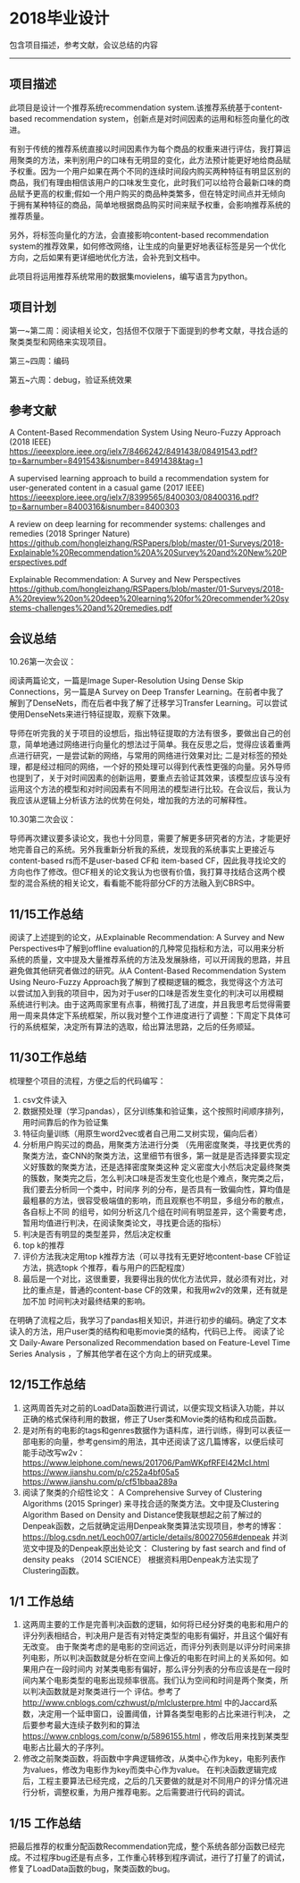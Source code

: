 # 2018毕业设计

包含项目描述，参考文献，会议总结的内容

---

## 项目描述

此项目是设计一个推荐系统recommendation system.该推荐系统基于content-based recommendation system，创新点是对时间因素的运用和标签向量化的改进。

有别于传统的推荐系统直接以时间因素作为每个商品的权重来进行评估，我打算运用聚类的方法，来判别用户的口味有无明显的变化，此方法预计能更好地给商品赋予权重。因为一个用户如果在两个不同的连续时间段内购买两种特征有明显区别的商品，我们有理由相信该用户的口味发生变化，此时我们可以给符合最新口味的商品赋予更高的权重;假如一个用户购买的商品种类繁多，但在特定时间点并无倾向于拥有某种特征的商品，简单地根据商品购买时间来赋予权重，会影响推荐系统的推荐质量。

另外，将标签向量化的方法，会直接影响content-based recommendation system的推荐效果，如何修改网络，让生成的向量更好地表征标签是另一个优化方向，之后如果有更详细地优化方法，会补充到文档中。

此项目将运用推荐系统常用的数据集movielens，编写语言为python。

## 项目计划

第一~第二周：阅读相关论文，包括但不仅限于下面提到的参考文献，寻找合适的聚类类型和网络来实现项目。

第三~四周：编码

第五~六周：debug，验证系统效果

## 参考文献

A Content-Based Recommendation System Using Neuro-Fuzzy Approach (2018 IEEE)
https://ieeexplore.ieee.org/ielx7/8466242/8491438/08491543.pdf?tp=&arnumber=8491543&isnumber=8491438&tag=1

A supervised learning approach to build a recommendation system for user-generated content in a casual game (2017 IEEE)
https://ieeexplore.ieee.org/ielx7/8399565/8400303/08400316.pdf?tp=&arnumber=8400316&isnumber=8400303

A review on deep learning for recommender systems: challenges and remedies (2018 Springer Nature)
https://github.com/hongleizhang/RSPapers/blob/master/01-Surveys/2018-Explainable%20Recommendation%20A%20Survey%20and%20New%20Perspectives.pdf

Explainable Recommendation: A Survey and New Perspectives
https://github.com/hongleizhang/RSPapers/blob/master/01-Surveys/2018-A%20review%20on%20deep%20learning%20for%20recommender%20systems-challenges%20and%20remedies.pdf

## 会议总结

10.26第一次会议：

阅读两篇论文，一篇是Image Super-Resolution Using Dense Skip Connections，另一篇是A Survey on Deep Transfer Learning。在前者中我了解到了DenseNets，而在后者中我了解了迁移学习Transfer Learning。可以尝试使用DenseNets来进行特征提取，观察下效果。

导师在听完我的关于项目的设想后，指出特征提取的方法有很多，要做出自己的创意，简单地通过网络进行向量化的想法过于简单。我在反思之后，觉得应该着重两点进行研究，一是尝试新的网络，与常用的网络进行效果对比; 二是对标签的预处理，都是经过相同的网络，一个好的预处理可以得到代表性更强的向量。另外导师也提到了，关于对时间因素的创新运用，要重点去验证其效果，该模型应该与没有运用这个方法的模型和对时间因素有不同用法的模型进行比较。在会议后，我认为我应该从逻辑上分析该方法的优势在何处，增加我的方法的可解释性。


10.30第二次会议：

导师再次建议要多读论文，我也十分同意，需要了解更多研究者的方法，才能更好地完善自己的系统。另外我重新分析我的系统，发现我的系统事实上更接近与content-based rs而不是user-based CF和 item-based CF，因此我寻找论文的方向也作了修改。但CF相关的论文我认为也很有价值，我打算寻找结合这两个模型的混合系统的相关论文，看看能不能将部分CF的方法融入到CBRS中。

## 11/15工作总结
阅读了上述提到的论文，从Explainable Recommendation: A Survey and New Perspectives中了解到offline evaluation的几种常见指标和方法，可以用来分析系统的质量，文中提及大量推荐系统的方法及发展脉络，可以开阔我的思路，并且避免做其他研究者做过的研究。从A Content-Based Recommendation System Using Neuro-Fuzzy Approach我了解到了模糊逻辑的概念，我觉得这个方法可以尝试加入到我的项目中，因为对于user的口味是否发生变化的判决可以用模糊系统进行判决。由于这两周家里有点事，稍微打乱了进度，并且我思考后觉得需要用一周来具体定下系统框架，所以我对整个工作进度进行了调整：下周定下具体可行的系统框架，决定所有算法的选取，给出算法思路，之后的任务顺延。

## 11/30工作总结
梳理整个项目的流程，方便之后的代码编写：
   1. csv文件读入
   2. 数据预处理（学习pandas），区分训练集和验证集，这个按照时间顺序排列，用时间靠后的作为验证集
   3. 特征向量训练（用原生word2vec或者自己用二叉树实现，偏向后者）
   4. 分析用户购买过的商品，用聚类方法进行分类
     （先用密度聚类，寻找更优秀的聚类方法，查CNN的聚类方法，这里细节有很多，第一就是是否选择要实现定义好簇数的聚类方法，还是选择密度聚类这种
      定义密度大小然后决定最终聚类的簇数，聚类完之后，怎么判决口味是否发生变化也是个难点，聚完类之后，我们要去分析同一个类中，时间序
      列的分布，是否具有一致偏向性，算均值是最粗暴的方法，很容受极端值的影响，而且观察也不明显，多组分布的散点，各自标上不同
      的组号，如何分析这几个组在时间有明显差异，这个需要考虑，暂用均值进行判决，在阅读聚类论文，寻找更合适的指标）
   5. 判决是否有明显的类型差异，然后决定权重
   6. top k的推荐
   7. 评价方法我决定用top k推荐方法（可以寻找有无更好地content-base CF验证方法，挑选topk 个推荐，看与用户的匹配程度）
   8. 最后是一个对比，这很重要，我要得出我的优化方法优异，就必须有对比，对比的重点是，普通的content-base CF的效果，和我用w2v的效果，还有就是加不加       时间判决对最终结果的影响。

在明确了流程之后，我学习了pandas相关知识，并进行初步的编码。确定了文本读入的方法，用户user类的结构和电影movie类的结构，代码已上传。
阅读了论文 Daily-Aware Personalized Recommendation based on Feature-Level Time Series Analysis ，了解其他学者在这个方向上的研究成果。

## 12/15工作总结
1. 这两周首先对之前的LoadData函数进行调试，以便实现文档读入功能，并以正确的格式保待利用的数据，修正了User类和Movie类的结构和成员函数。
2. 是对所有的电影的tags和genres数据作为语料库，进行训练，得到可以表征一部电影的向量，参考gensim的用法，其中还阅读了这几篇博客，以便后续可能手动改写w2v：
   https://www.leiphone.com/news/201706/PamWKpfRFEI42McI.html
   https://www.jianshu.com/p/c252a4bf05a5
   https://www.jianshu.com/p/cf51bbaa289a
3. 阅读了聚类的介绍性论文：
   A Comprehensive Survey of Clustering Algorithms (2015 Springer)
来寻找合适的聚类方法。文中提及Clustering Algorithm Based on Density and Distance使我联想起之前了解过的Denpeak函数，之后就确定运用Denpeak聚类算法实现项目，参考的博客：
   https://blog.csdn.net/Leoch007/article/details/80027056#denpeak
并浏览文中提及的Denpeak原出处论文：
   Clustering by fast search and find of density peaks （2014 SCIENCE）
根据资料用Denpeak方法实现了Clustering函数。

## 1/1 工作总结
1. 这两周主要的工作是完善判决函数的逻辑，如何将已经分好类的电影和用户的评分列表相结合，判决用户是否有对特定类型的电影有偏好，并且这个偏好有无改变。
由于聚类考虑的是电影的空间远近，而评分列表则是以评分时间来排列电影，所以判决函数就是分析在空间上像近的电影在时间上的关系如何。如果用户在一段时间内
对某类电影有偏好，那么评分列表的分布应该是在一段时间内某个电影类型的电影出现频率很高。我们认为空间和时间是两个聚类，所以判决函数就是对聚类进行一个
评估。参考了 http://www.cnblogs.com/czhwust/p/mlclusterpre.html 中的Jaccard系数，决定用一个延申窗口，设置阈值，计算各类型电影的占比来进行判决，
之后要参考最大连续子数列和的算法 https://www.cnblogs.com/conw/p/5896155.html ，修改后用来找到某类型电影占比最大的子序列。
2. 修改之前聚类函数，将函数中字典逻辑修改，从类中心作为key，电影列表作为values，修改为电影作为key而类中心作为value。
在判决函数逻辑完成后，工程主要算法已经完成，之后的几天要做的就是对不同用户的评分情况进行分析，调整权重，为用户推荐电影。之后需要进行代码的调试。

## 1/15 工作总结
把最后推荐的权重分配函数Recommendation完成，整个系统各部分函数已经完成。不过程序bug还是有点多，工作重心转移到程序调试，进行了打量了的调试，修复了LoadData函数的bug，聚类函数的bug。
